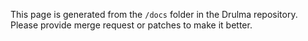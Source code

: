 This page is generated from the `/docs` folder in the Drulma repository.  
Please provide merge request or patches to make it better.